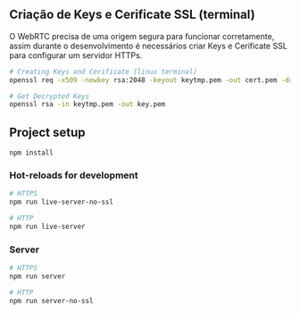 ## Criação de Keys e Cerificate SSL (terminal)

O WebRTC precisa de uma origem segura para funcionar corretamente, assim durante o desenvolvimento é necessários criar Keys e Cerificate SSL para configurar um servidor HTTPs.

```sh
# Creating Keys and Cerificate (linux terminal)
openssl req -x509 -newkey rsa:2048 -keyout keytmp.pem -out cert.pem -days 365

# Get Decrypted Keys
openssl rsa -in keytmp.pem -out key.pem
```

## Project setup
```
npm install
```

### Hot-reloads for development
```sh
# HTTPS
npm run live-server-no-ssl

# HTTP
npm run live-server
```

### Server
```sh
# HTTPS
npm run server

# HTTP
npm run server-no-ssl
```
